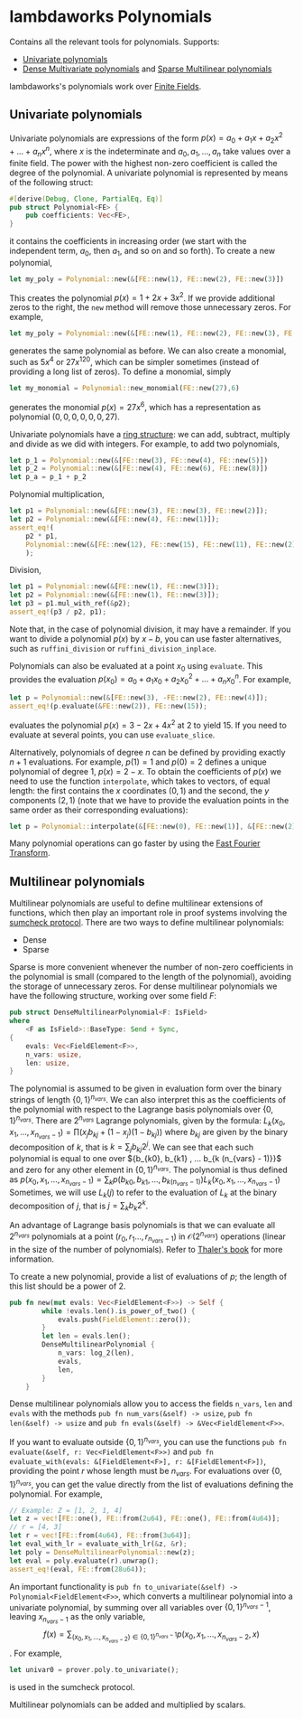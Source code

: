 # lambdaworks Polynomials

Contains all the relevant tools for polynomials. Supports:
- [Univariate polynomials](./mod.rs)
- [Dense Multivariate polynomials](../polynomial/dense_multilinear_poly.rs) and [Sparse Multilinear polynomials](../polynomial/sparse_multilinear_poly.rs)

lambdaworks's polynomials work over [Finite Fields](../field/README.md).

## Univariate polynomials

Univariate polynomials are expressions of the form $p(x) = a_0 + a_1 x + a_2 x^2 + ... + a_n x^n$, where $x$ is the indeterminate and $a_0, a_1 , ... , a_n$ take values over a finite field. The power with the highest non-zero coefficient is called the degree of the polynomial. A univariate polynomial is represented by means of the following struct:
```rust
#[derive(Debug, Clone, PartialEq, Eq)]
pub struct Polynomial<FE> {
    pub coefficients: Vec<FE>,
}
```
it contains the coefficients in increasing order (we start with the independent term, $a_0$, then $a_1$, and so on and so forth). To create a new polynomial,
```rust
let my_poly = Polynomial::new(&[FE::new(1), FE::new(2), FE::new(3)])
```
This creates the polynomial $p(x) = 1 + 2 x + 3 x^2$. If we provide additional zeros to the right, the `new` method will remove those unnecessary zeros. For example,
```rust
let my_poly = Polynomial::new(&[FE::new(1), FE::new(2), FE::new(3), FE::ZERO])
```
generates the same polynomial as before. We can also create a monomial, such as $5 x^4$ or $27 x^{120}$, which can be simpler sometimes (instead of providing a long list of zeros). To define a monomial, simply
```rust
let my_monomial = Polynomial::new_monomial(FE::new(27),6)
```
generates the monomial $p(x) = 27 x^6$, which has a representation as polynomial $(0,0,0,0,0,0,27)$.

Univariate polynomials have a [ring structure](https://en.wikipedia.org/wiki/Ring_(mathematics)): we can add, subtract, multiply and divide as we did with integers. For example, to add two polynomials,
```rust
let p_1 = Polynomial::new(&[FE::new(3), FE::new(4), FE::new(5)])
let p_2 = Polynomial::new(&[FE::new(4), FE::new(6), FE::new(8)])
let p_a = p_1 + p_2
```
Polynomial multiplication,
```rust
let p1 = Polynomial::new(&[FE::new(3), FE::new(3), FE::new(2)]);
let p2 = Polynomial::new(&[FE::new(4), FE::new(1)]);
assert_eq!(
    p2 * p1,
    Polynomial::new(&[FE::new(12), FE::new(15), FE::new(11), FE::new(2)])
    );
```
Division,
```rust
let p1 = Polynomial::new(&[FE::new(1), FE::new(3)]);
let p2 = Polynomial::new(&[FE::new(1), FE::new(3)]);
let p3 = p1.mul_with_ref(&p2);
assert_eq!(p3 / p2, p1);
```
Note that, in the case of polynomial division, it may have a remainder. If you want to divide a polynomial $p(x)$ by $x - b$, you can use faster alternatives, such as `ruffini_division` or `ruffini_division_inplace`.

Polynomials can also be evaluated at a point $x_0$ using `evaluate`. This provides the evaluation $p( x_0 ) = a_0 + a_1 x_0 + a_2 x_0^2 + ... + a_n x_0^n$. For example,
```rust
let p = Polynomial::new(&[FE::new(3), -FE::new(2), FE::new(4)]);
assert_eq!(p.evaluate(&FE::new(2)), FE::new(15));
```
evaluates the polynomial $p(x) = 3 - 2 x + 4 x^2$ at $2$ to yield $15$. If you need to evaluate at several points, you can use `evaluate_slice`.

Alternatively, polynomials of degree $n$ can be defined by providing exactly $n + 1$ evaluations. For example, $p(1) = 1$ and $p(0) = 2$ defines a unique polynomial of degree $1$, $p(x) = 2 - x$. To obtain the coefficients of $p(x)$ we need to use the function `interpolate`, which takes to vectors, of equal length: the first contains the $x$ coordinates $(0,1)$ and the second, the $y$ components $(2,1)$ (note that we have to provide the evaluation points in the same order as their corresponding evaluations):
```rust
let p = Polynomial::interpolate(&[FE::new(0), FE::new(1)], &[FE::new(2), FE::new(1)]).unwrap();
```

Many polynomial operations can go faster by using the [Fast Fourier Transform](../fft/polynomial.rs).

## Multilinear polynomials

Multilinear polynomials are useful to define multilinear extensions of functions, which then play an important role in proof systems involving the [sumcheck protocol](../../../provers/sumcheck/README.md). There are two ways to define multilinear polynomials:
- Dense
- Sparse

Sparse is more convenient whenever the number of non-zero coefficients in the polynomial is small (compared to the length of the polynomial), avoiding the storage of unnecessary zeros. For dense multilinear polynomials we have the following structure, working over some field $F$:
```rust
pub struct DenseMultilinearPolynomial<F: IsField>
where
    <F as IsField>::BaseType: Send + Sync,
{
    evals: Vec<FieldElement<F>>,
    n_vars: usize,
    len: usize,
}
```
The polynomial is assumed to be given in evaluation form over the binary strings of length $\{0 , 1 \}^{n_{vars}}$. We can also interpret this as the coefficients of the polynomial with respect to the Lagrange basis polynomials over $\{0 , 1 \}^{n_{vars}}$. There are $2^{n_{vars}}$ Lagrange polynomials, given by the formula:
$L_k (x_0 , x_1 , ... , x_{n_{vars} - 1}) = \prod (x_j b_{kj} + (1 - x_j ) (1 - b_{kj} ))$
where $b_{kj}$ are given by the binary decomposition of $k$, that is $k = \sum_j b_{kj} 2^j$. We can see that each such polynomial is equal to one over $\{b_{k0}, b_{k1} , ... b_{k (n_{vars} - 1)}}$ and zero for any other element in $\{0 , 1 \}^{n_{vars}}$. The polynomial is thus defined as
$p (x_0 , x_1, ... , x_{n_{vars} - 1} ) = \sum_k p(b_{k0}, b_{k1} , ... , b_{k (n_{vars} - 1)}) L_k (x_0 , x_1, ... , x_{n_{vars} - 1} )$
Sometimes, we will use $L_k (j)$ to refer to the evaluation of $L_k$ at the binary decomposition of $j$, that is $j = \sum_k b_{k}2^k$.

An advantage of Lagrange basis polynomials is that we can evaluate all $2^{n_{vars}}$ polynomials at a point $(r_0 , r_1 ... , r_{n_{vars} - 1})$ in $\mathcal{O}(2^{n_{vars}})$ operations (linear in the size of the number of polynomials). Refer to [Thaler's book](https://people.cs.georgetown.edu/jthaler/ProofsArgsAndZK.pdf) for more information.

To create a new polynomial, provide a list of evaluations of $p$; the length of this list should be a power of 2.
```rust
pub fn new(mut evals: Vec<FieldElement<F>>) -> Self {
        while !evals.len().is_power_of_two() {
            evals.push(FieldElement::zero());
        }
        let len = evals.len();
        DenseMultilinearPolynomial {
            n_vars: log_2(len),
            evals,
            len,
        }
    }
```

Dense multilinear polynomials allow you to access the fields `n_vars`, `len` and `evals` with the methods `pub fn num_vars(&self) -> usize`, `pub fn len(&self) -> usize` and `pub fn evals(&self) -> &Vec<FieldElement<F>>`.

If you want to evaluate outside $\{0 , 1 \}^{n_{vars}}$, you can use the functions `pub fn evaluate(&self, r: Vec<FieldElement<F>>)` and `pub fn evaluate_with(evals: &[FieldElement<F>], r: &[FieldElement<F>])`, providing the point $r$ whose length must be $n_{vars}$. For evaluations over $\{0 , 1 \}^{n_{vars}}$, you can get the value directly from the list of evaluations defining the polynomial. For example, 
```rust
// Example: Z = [1, 2, 1, 4]
let z = vec![FE::one(), FE::from(2u64), FE::one(), FE::from(4u64)];
// r = [4, 3]
let r = vec![FE::from(4u64), FE::from(3u64)];
let eval_with_lr = evaluate_with_lr(&z, &r);
let poly = DenseMultilinearPolynomial::new(z);
let eval = poly.evaluate(r).unwrap();
assert_eq!(eval, FE::from(28u64));
```

An important functionality is `pub fn to_univariate(&self) -> Polynomial<FieldElement<F>>`, which converts a multilinear polynomial into a univariate polynomial, by summing over all variables over $\{0 , 1 \}^{n_{vars} - 1}$, leaving $x_{n_{vars} - 1}$ as the only variable, 
$$f(x) = \sum_{(x_0 , x_1, ... , x_{n_{vars} - 2} ) \in \{0 , 1 \}^{n_{vars} - 1}} p(x_0 , x_1, ... , x_{n_{vars} - 2} , x)$$. For example,
```rust
let univar0 = prover.poly.to_univariate();
```
is used in the sumcheck protocol.

Multilinear polynomials can be added and multiplied by scalars.